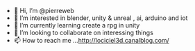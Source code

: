 - 👋 Hi, I’m @pierreweb
- 👀 I’m interested in blender, unity & unreal , ai, arduino and iot
- 🌱 I’m currently learning create a rpg in unity
- 💞️ I’m looking to collaborate on interessing things
- 📫 How to reach me ...http://lociciel3d.canalblog.com/

<!---
pierreweb/pierreweb is a ✨ special ✨ repository because its `README.md` (this file) appears on your GitHub profile.
You can click the Preview link to take a look at your changes.
--->
